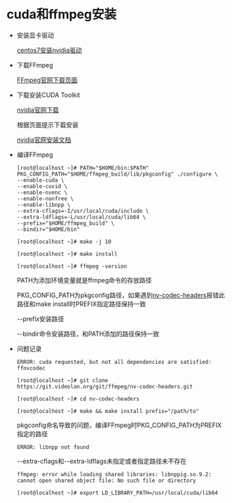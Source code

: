 # cuda和ffmpeg安装

* 安装显卡驱动

    [centos7安装nvidia驱动](./Centos7Nvidia.md)

*  下载FFmpeg

    [FFmpeg官网下载页面](http://ffmpeg.org/download.html)

* 下载安装CUDA Toolkit

    [nvidia官网下载](https://developer.nvidia.com/cuda-downloads)

    根据页面提示下载安装

    [nvidia官网安装文档](https://docs.nvidia.com/cuda/cuda-installation-guide-linux/index.html)

* 编译FFmpeg

    ```
    [root@localhost ~]# PATH="$HOME/bin:$PATH" PKG_CONFIG_PATH="$HOME/ffmpeg_build/lib/pkgconfig" ./configure \
    --enable-cuda \
    --enable-cuvid \
    --enable-nvenc \
    --enable-nonfree \
    --enable-libnpp \
    --extra-cflags=-I/usr/local/cuda/include \
    --extra-ldflags=-L/usr/local/cuda/lib64 \
    --prefix="$HOME/ffmpeg_build" \
    --bindir="$HOME/bin"

    [root@localhost ~]# make -j 10

    [root@localhost ~]# make install

    [root@localhost ~]# ffmpeg -version
    ```

    PATH为添加环境变量就是ffmpeg命令的存放路径

    PKG_CONFIG_PATH为pkgconfig路径，如果遇到[nv-codec-headers](#nv-codec-headers)报错此路径和make install时PREFIX指定路径保持一致

    --prefix安装路径

    --bindir命令安装路径，和PATH添加的路径保持一致


* 问题记录

    <div id="nv-codec-headers"></div>

    ```
    ERROR: cuda requested, but not all dependencies are satisfied: ffnvcodec

    [root@localhost ~]# git clone https://git.videolan.org/git/ffmpeg/nv-codec-headers.git

    [root@localhost ~]# cd nv-codec-headers

    [root@localhost ~]# make && make install prefix="/path/to"

    ```

    pkgconfig命名导致的问题，编译FFmpeg时PKG_CONFIG_PATH为PREFIX指定的路径

    ```
    ERROR: libnpp not found
    ```

    --extra-cflags和--extra-ldflags未指定或者指定路径未不存在

    ```
    ffmpeg: error while loading shared libraries: libnppig.so.9.2: cannot open shared object file: No such file or directory

    [root@localhost ~]# export LD_LIBRARY_PATH=/usr/local/cuda/lib64
    ```
